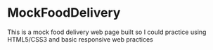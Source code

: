 # MockFoodDelivery
This is a mock food delivery web page built so I could practice using HTML5/CSS3 and basic responsive web practices


